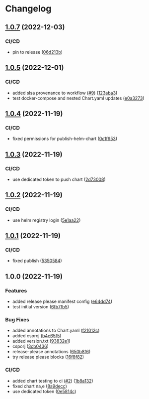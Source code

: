 # Changelog

## [1.0.7](https://github.com/chgl/release-please-test/compare/v1.0.6...v1.0.7) (2022-12-03)


### CI/CD

* pin to release ([06d213b](https://github.com/chgl/release-please-test/commit/06d213b309ab6f032643cf53f59774424b917958))

## [1.0.5](https://github.com/chgl/release-please-test/compare/v1.0.4...v1.0.5) (2022-12-01)


### CI/CD

* added slsa provenance to workflow ([#9](https://github.com/chgl/release-please-test/issues/9)) ([123aba3](https://github.com/chgl/release-please-test/commit/123aba3eff63d07d11b43ade86ee7b3019b039a4))
* test docker-compose and nested Chart.yaml updates ([e0a3273](https://github.com/chgl/release-please-test/commit/e0a327391e28fc73f56eb2abf50e40193a451621))

## [1.0.4](https://github.com/chgl/release-please-test/compare/v1.0.3...v1.0.4) (2022-11-19)


### CI/CD

* fixed permissions for publish-helm-chart ([0c1f953](https://github.com/chgl/release-please-test/commit/0c1f9532788e41371556a72ffe9b1080a3434c31))

## [1.0.3](https://github.com/chgl/release-please-test/compare/v1.0.2...v1.0.3) (2022-11-19)


### CI/CD

* use dedicated token to push chart ([2d73008](https://github.com/chgl/release-please-test/commit/2d73008f79e33dcd70e253c237385565f3f60191))

## [1.0.2](https://github.com/chgl/release-please-test/compare/v1.0.1...v1.0.2) (2022-11-19)


### CI/CD

* use helm registry login ([5e1aa22](https://github.com/chgl/release-please-test/commit/5e1aa225f1f113e613c6f77febb3d8d59d3fdee5))

## [1.0.1](https://github.com/chgl/release-please-test/compare/v1.0.0...v1.0.1) (2022-11-19)


### CI/CD

* fixed publish ([5350584](https://github.com/chgl/release-please-test/commit/53505843990a5f332ec935dede7918f6c1329260))

## 1.0.0 (2022-11-19)


### Features

* added release please manifest config ([e64dd74](https://github.com/chgl/release-please-test/commit/e64dd74d69fcb1c6593f42eb685e9bd4bea2f539))
* test initial version ([6fb7fb5](https://github.com/chgl/release-please-test/commit/6fb7fb5a037e082abcd1e2a713a79a89a2830c46))


### Bug Fixes

* added annotations to Chart.yaml ([f21012c](https://github.com/chgl/release-please-test/commit/f21012c1f346da2e7b27a1efa82ab4467572dab8))
* added csproj ([b4e65f5](https://github.com/chgl/release-please-test/commit/b4e65f589515b5994f04a95ee6ad7a217930f623))
* added version.txt ([93832e1](https://github.com/chgl/release-please-test/commit/93832e189b64d68e287529466d4064d323e3845b))
* csporj ([3cb0436](https://github.com/chgl/release-please-test/commit/3cb043692a8852d73c388a5fbe75ec2658584b44))
* release-please annotations ([650b8f6](https://github.com/chgl/release-please-test/commit/650b8f6b53fc14f1fd7a81a28aeea2dbf75031f4))
* try release please blocks ([16f8f82](https://github.com/chgl/release-please-test/commit/16f8f82fbaeace7e185c8a03f81686f077ccd504))


### CI/CD

* added chart testing to ci ([#2](https://github.com/chgl/release-please-test/issues/2)) ([1b8a132](https://github.com/chgl/release-please-test/commit/1b8a1326b85d916a5a9bf08cf3fb4a92fdf4a0ad))
* fixed chart na,e ([8a9decc](https://github.com/chgl/release-please-test/commit/8a9decc7c43f5bd124f92046c7de3bdab87b7518))
* use dedicated token ([0e5814c](https://github.com/chgl/release-please-test/commit/0e5814c4048694c858951de12b68271d1619cd0c))
